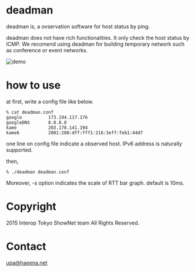 deadman
=======

deadman is, a ovservation software for host status by ping.

deadman does not have rich functionalities. It only check the host 
status by ICMP. We recomend using deadman for building temporary network
such as conference or event networks.


![demo](https://github.com/upa/deadman/raw/pydman/img/deadman-demo.gif)

how to use
==========

at first, write a config file like below.

	% cat deadman.conf
	google          173.194.117.176
	googleDNS       8.8.8.8
	kame            203.178.141.194
	kame6           2001:200:dff:fff1:216:3eff:feb1:44d7

one line on config file indicate a observed host.
IPv6 address is naturally supported.

then,

	% ./deadman deadman.conf


Moreover, -s option indicates the scale of RTT bar graph. default is 10ms.


Copyright
=========

2015 Interop Tokyo ShowNet team All Rights Reserved.


Contact
=======

upa@haeena.net
